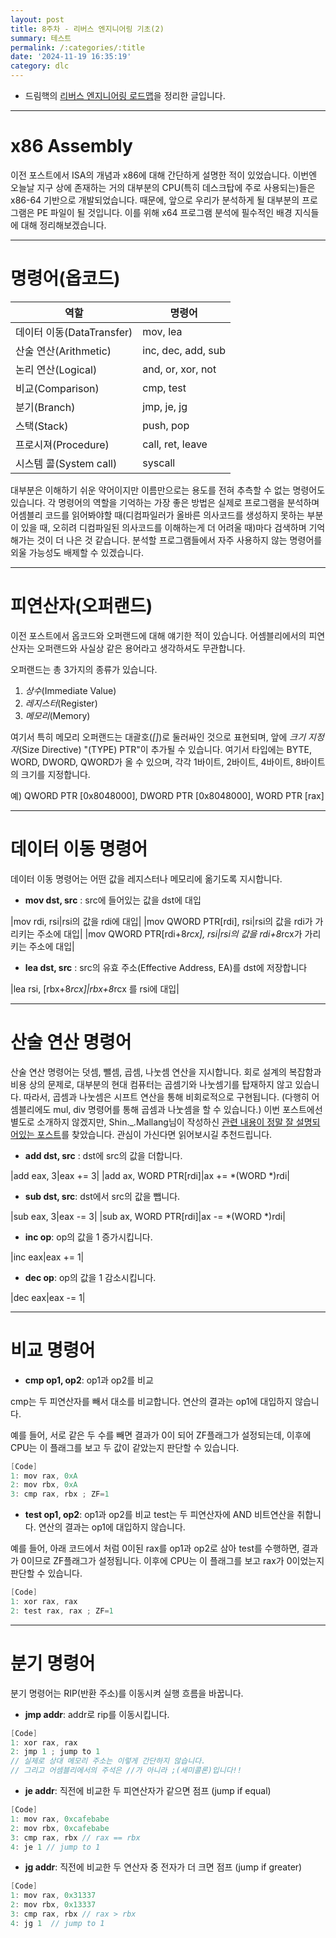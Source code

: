 ```yaml
---
layout: post
title: 8주차 - 리버스 엔지니어링 기초(2)
summary: 테스트
permalink: /:categories/:title
date: '2024-11-19 16:35:19'
category: dlc
---
```


* 드림핵의 [리버스 엔지니어링 로드맵](https://dreamhack.io/lecture/roadmaps/4)을 정리한 글입니다.

---

# x86 Assembly

이전 포스트에서 ISA의 개념과 x86에 대해 간단하게 설명한 적이 있었습니다. 이번엔 오늘날 지구 상에 존재하는 거의 대부분의 CPU(특히 데스크탑에 주로 사용되는)들은 x86-64 기반으로 개발되었습니다. 때문에, 앞으로 우리가 분석하게 될 대부분의 프로그램은 PE 파일이 될 것입니다. 이를 위해 x64 프로그램 분석에 필수적인 배경 지식들에 대해 정리해보겠습니다.

---

# 명령어(옵코드)

|역할|명령어|
|-|-|
|데이터 이동(DataTransfer)|mov, lea|
|산술 연산(Arithmetic)|inc, dec, add, sub|
|논리 연산(Logical)|and, or, xor, not|
|비교(Comparison)|cmp, test|
|분기(Branch)|jmp, je, jg|
|스택(Stack)|push, pop|
|프로시져(Procedure)|call, ret, leave|
|시스템 콜(System call)|syscall|

대부분은 이해하기 쉬운 약어이지만 이름만으로는 용도를 전혀 추측할 수 없는 명령어도 있습니다.
각 명령어의 역할을 기억하는 가장 좋은 방법은 실제로 프로그램을 분석하며 어셈블리 코드를 읽어봐야할 때(디컴파일러가 올바른 의사코드를 생성하지 못하는 부분이 있을 때, 오히려 디컴파일된 의사코드를 이해하는게 더 어려울 때)마다 검색하며 기억해가는 것이 더 나은 것 같습니다. 분석할 프로그램들에서 자주 사용하지 않는 명령어를 외울 가능성도 배제할 수 있겠습니다.

---

# 피연산자(오퍼랜드)

이전 포스트에서 옵코드와 오퍼랜드에 대해 얘기한 적이 있습니다. 어셈블리에서의 피연산자는 오퍼랜드와 사실상 같은 용어라고 생각하셔도 무관합니다.

오퍼랜드는 총 3가지의 종류가 있습니다.

1. *상수*(Immediate Value)
2. *레지스터*(Register)
3. *메모리*(Memory)

여기서 특히 메모리 오퍼랜드는 대괄호(*[]*)로 둘러싸인 것으로 표현되며, 앞에 *크기 지정자*(Size Directive) "(TYPE) PTR"이 추가될 수 있습니다. 여기서 타입에는 BYTE, WORD, DWORD, QWORD가 올 수 있으며, 각각 1바이트, 2바이트, 4바이트, 8바이트의 크기를 지정합니다.

예) QWORD PTR [0x8048000], DWORD PTR [0x8048000], WORD PTR [rax]

---

# 데이터 이동 명령어

데이터 이동 명령어는 어떤 값을 레지스터나 메모리에 옮기도록 지시합니다.

- **mov dst, src** : src에 들어있는 값을 dst에 대입

|mov rdi, rsi|rsi의 값을 rdi에 대입|
|mov QWORD PTR[rdi], rsi|rsi의 값을 rdi가 가리키는 주소에 대입|
|mov QWORD PTR[rdi+8*rcx], rsi|rsi의 값을 rdi+8*rcx가 가리키는 주소에 대입|

- **lea dst, src** : src의 유효 주소(Effective Address, EA)를 dst에 저장합니다

|lea rsi, [rbx+8*rcx]|rbx+8*rcx 를 rsi에 대입|

--- 

# 산술 연산 명령어

산술 연산 명령어는 덧셈, 뺄셈, 곱셈, 나눗셈 연산을 지시합니다. 회로 설계의 복잡함과 비용 상의 문제로, 대부분의 현대 컴퓨터는 곱셈기와 나눗셈기를 탑재하지 않고 있습니다.
따라서, 곱셈과 나눗셈은 시프트 연산을 통해 비회로적으로 구현됩니다. (다행히 어셈블리에도 mul, div 명령어를 통해 곱셈과 나눗셈을 할 수 있습니다.) 
이번 포스트에선 별도로 소개하지 않겠지만, Shin._.Mallang님이 작성하신 [관련 내용이 정말 잘 설명되어있는 포스트](https://ttl-blog.tistory.com/1014)를 찾았습니다. 관심이 가신다면 읽어보시길 추천드립니다.

- **add dst, src** : dst에 src의 값을 더합니다.

|add eax, 3|eax += 3|
|add ax, WORD PTR[rdi]|ax += *(WORD *)rdi|

- **sub dst, src**: dst에서 src의 값을 뺍니다.

|sub eax, 3|eax -= 3|
|sub ax, WORD PTR[rdi]|ax -= *(WORD *)rdi|

- **inc op**: op의 값을 1 증가시킵니다.

|inc eax|eax += 1|

- **dec op**: op의 값을 1 감소시킵니다.

|dec eax|eax -= 1|

---

# 비교 명령어

- **cmp op1, op2**: op1과 op2를 비교

cmp는 두 피연산자를 빼서 대소를 비교합니다. 연산의 결과는 op1에 대입하지 않습니다.

예를 들어, 서로 같은 두 수를 빼면 결과가 0이 되어 ZF플래그가 설정되는데, 이후에 CPU는 이 플래그를 보고 두 값이 같았는지 판단할 수 있습니다.
```c
[Code]
1: mov rax, 0xA
2: mov rbx, 0xA
3: cmp rax, rbx ; ZF=1
```

- **test op1, op2**: op1과 op2를 비교
test는 두 피연산자에 AND 비트연산을 취합니다. 연산의 결과는 op1에 대입하지 않습니다.

예를 들어, 아래 코드에서 처럼 0이된 rax를 op1과 op2로 삼아 test를 수행하면, 결과가 0이므로 ZF플래그가 설정됩니다. 이후에 CPU는 이 플래그를 보고 rax가 0이었는지 판단할 수 있습니다.
```c
[Code]
1: xor rax, rax
2: test rax, rax ; ZF=1
```

---

# 분기 명령어

분기 명령어는 RIP(반환 주소)를 이동시켜 실행 흐름을 바꿉니다.

- **jmp addr**: addr로 rip를 이동시킵니다.

```c
[Code]
1: xor rax, rax
2: jmp 1 ; jump to 1
// 실제로 상대 메모리 주소는 이렇게 간단하지 않습니다.
// 그리고 어셈블리에서의 주석은 //가 아니라 ;(세미콜론)입니다!!
```

- **je addr**: 직전에 비교한 두 피연산자가 같으면 점프 (jump if equal)

```c
[Code]
1: mov rax, 0xcafebabe
2: mov rbx, 0xcafebabe
3: cmp rax, rbx // rax == rbx
4: je 1 // jump to 1
```

- **jg addr**: 직전에 비교한 두 연산자 중 전자가 더 크면 점프 (jump if greater)

```c
[Code]
1: mov rax, 0x31337
2: mov rbx, 0x13337
3: cmp rax, rbx // rax > rbx
4: jg 1  // jump to 1
```
